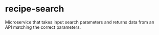 # recipe-search
Microservice that takes input search parameters and returns data from an API matching the correct parameters.
